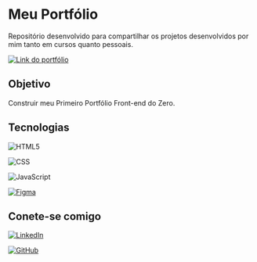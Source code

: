 
# Meu Portfólio

Repositório desenvolvido para compartilhar os projetos desenvolvidos por mim tanto em cursos quanto pessoais.


[![Link do portfólio](https://img.shields.io/badge/Link%20do%20Portifólio%20%20-192438?style=for-the-badge)]( https://brunasilva701.github.io/brunasilva.github.io/)

## Objetivo
Construir meu Primeiro Portfólio Front-end do Zero.

## Tecnologias
![HTML5](https://img.shields.io/badge/HTML5-1E2E4F?style=for-the-badge&logo=html5&logoColor=white)  

![CSS](https://img.shields.io/badge/CSS-044377?style=for-the-badge&logo=CSS&logoColor=white)

![JavaScript](https://img.shields.io/badge/JS-508ABA?style=for-the-badge&logo=CSS&logoColor=white)

[![Figma](https://img.shields.io/badge/Protótipo%20no%20Figma-8AAEE0?style=for-the-badge&logo=figma&logoColor=white)](https://www.figma.com/design/NCvRfcR7QT1nWaFw4ERVDq/Bruna---Portifolio?node-id=0-1&p=f&t=spcYXJriD2uNCKLO-0)


## Conete-se comigo
[![LinkedIn](https://img.shields.io/badge/LinkedIn-0077B5?style=for-the-badge&logo=linkedin&logoColor=white)](www.linkedin.com/in/bruna-freitasjob)

[![GitHub](https://img.shields.io/badge/GitHub-100000?style=for-the-badge&logo=github&logoColor=white)](https://github.com/BrunaSilva701)
